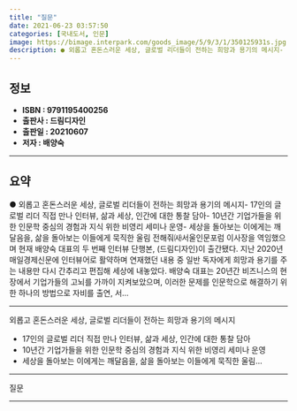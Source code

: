 ```yaml
---
title: "질문"
date: 2021-06-23 03:57:50
categories: [국내도서, 인문]
image: https://bimage.interpark.com/goods_image/5/9/3/1/350125931s.jpg
description: ● 외롭고 혼돈스러운 세상, 글로벌 리더들이 전하는 희망과 용기의 메시지- 17인의 글로벌 리더 직접 만나 인터뷰, 삶과 세상, 인간에 대한 통찰 담아- 10년간 기업가들을 위한 인문학 중심의 경험과 지식 위한 비영리 세미나 운영- 세상을 돌아보는 이에게는 깨달음을, 삶을 돌아보는 이
---
```


## **정보**

- **ISBN : 9791195400256**
- **출판사 : 드림디자인**
- **출판일 : 20210607**
- **저자 : 배양숙**

------



## **요약**

●  외롭고 혼돈스러운 세상, 글로벌 리더들이 전하는 희망과 용기의 메시지- 17인의 글로벌 리더 직접 만나 인터뷰, 삶과 세상, 인간에 대한 통찰 담아- 10년간 기업가들을 위한 인문학 중심의 경험과 지식 위한 비영리 세미나 운영- 세상을 돌아보는 이에게는 깨달음을, 삶을 돌아보는 이들에게 묵직한 울림 전해줘㈔서울인문포럼 이사장을 역임했으며 현재  배양숙 대표의 두 번째 인터뷰 단행본, (드림디자인)이 출간됐다. 지난 2020년 매일경제신문에 인터뷰어로 활약하며 연재했던 내용 중 일반 독자에게 희망과 용기를 주는 내용만 다시 간추리고 편집해 세상에 내놓았다. 배양숙 대표는 20년간 비즈니스의 현장에서 기업가들의 고뇌를 가까이 지켜보았으며, 이러한 문제를 인문학으로 해결하기 위한 하나의 방법으로 자비를 출연, 서...

------

외롭고 혼돈스러운 세상,
글로벌 리더들이 전하는 희망과 용기의 메시지

- 17인의 글로벌 리더 직접 만나 인터뷰, 삶과 세상, 인간에 대한 통찰 담아
- 10년간 기업가들을 위한 인문학 중심의 경험과 지식 위한 비영리 세미나 운영
- 세상을 돌아보는 이에게는 깨달음을, 삶을 돌아보는 이들에게 묵직한 울림... 

------


질문 

------


